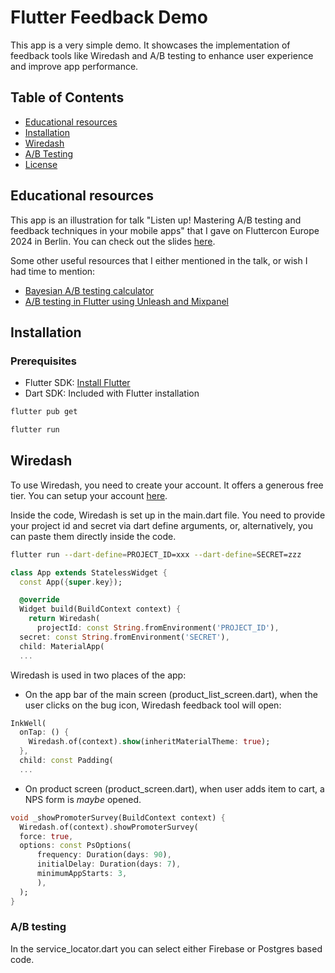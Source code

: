 # Flutter Feedback Demo

This app is a very simple demo. It showcases the implementation of feedback tools like Wiredash and A/B testing to enhance user experience and improve app performance.

## Table of Contents
- [Educational resources](#educational-resources)
- [Installation](#installation)
- [Wiredash](#wiredash)
- [A/B Testing](#ab-testing)
- [License](#license)

## Educational resources
This app is an illustration for talk "Listen up! Mastering A/B testing and feedback techniques in your mobile apps" that I gave on Fluttercon Europe 2024 in Berlin.
You can check out the slides [here](https://docs.google.com/presentation/d/1czdGS6P3Uu6hgE2OPkFVesrg91N5qN2EWS5eK_Jszko/edit?usp=sharing).

Some other useful resources that I either mentioned in the talk, or wish I had time to mention:
- [Bayesian A/B testing calculator](https://marketing.dynamicyield.com/bayesian-calculator/)
- [A/B testing in Flutter using Unleash and Mixpanel](https://docs.getunleash.io/feature-flag-tutorials/flutter/a-b-testing)

## Installation

### Prerequisites
- Flutter SDK: [Install Flutter](https://flutter.dev/docs/get-started/install)
- Dart SDK: Included with Flutter installation

```bash
flutter pub get
```

```bash
flutter run
```



## Wiredash
To use Wiredash, you need to create your account. It offers a generous free tier. You can setup your account [here](https://wiredash.com).

Inside the code, Wiredash is set up in the main.dart file. You need to provide your project id and secret via dart define arguments, or, alternatively, you can paste them directly inside the code.
```bash
flutter run --dart-define=PROJECT_ID=xxx --dart-define=SECRET=zzz
```
```dart
class App extends StatelessWidget {
  const App({super.key});

  @override
  Widget build(BuildContext context) {
    return Wiredash(
      projectId: const String.fromEnvironment('PROJECT_ID'),
  secret: const String.fromEnvironment('SECRET'),
  child: MaterialApp(
  ...
  ```

Wiredash is used in two places of the app:
- On the app bar of the main screen (product_list_screen.dart), when the user clicks on the bug icon, Wiredash feedback tool will open:
```dart
InkWell(
  onTap: () {
    Wiredash.of(context).show(inheritMaterialTheme: true);
  },
  child: const Padding(
  ...
  ```
- On product screen (product_screen.dart), when user adds item to cart, a NPS form is *maybe* opened.
```dart
void _showPromoterSurvey(BuildContext context) {
  Wiredash.of(context).showPromoterSurvey(
  force: true,
  options: const PsOptions(
      frequency: Duration(days: 90),
	  initialDelay: Duration(days: 7),
	  minimumAppStarts: 3,
	  ),
  );
}
```

### A/B testing
In the service_locator.dart you can select either Firebase or Postgres based code.
